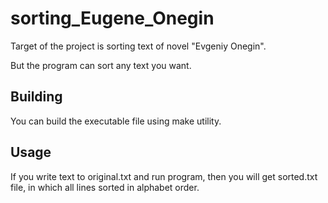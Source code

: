 # sorting_Eugene_Onegin

Target of the project is sorting text of novel "Evgeniy Onegin".

But the program can sort any text you want.

## Building
You can build the executable file using make utility.

## Usage
If you write text to original.txt and run program, then you will get sorted.txt file,
in which all lines sorted in alphabet order.